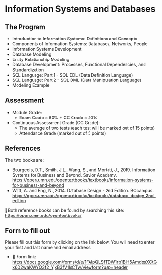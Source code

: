# Information Systems and Databases
## The Program
- Introduction to Information Systems: Definitions and Concepts
- Components of Information Systems: Databases, Networks, People
- Information Systems Development
- Database Modeling
- Entity Relationship Modeling
- Database Development: Processes, Functional Dependencies, and Standardization
- SQL Language: Part 1 - SQL DDL (Data Definition Language)
- SQL Language: Part 2 - SQL DML (Data Manipulation Language)
- Modeling Example

## Assessment

- Module Grade:
  - Exam Grade x 60% + CC Grade x 40%
- Continuous Assessment Grade (CC Grade):
  - The average of two tests (each test will be marked out of 15 points)
  - Attendance Grade (marked out of 5 points)
 ## References
The two books are:

- Bourgeois, D.T., Smith, J.L., Wang, S., and Mortati, J., 2019. Information Systems for Business and Beyond. Saylor Academy. https://open.umn.edu/opentextbooks/textbooks/information-systems-for-business-and-beyond
- Watt, A. and Eng, N., 2014. Database Design - 2nd Edition. BCcampus. https://open.umn.edu/opentextbooks/textbooks/database-design-2nd-edition

📝Both reference books can be found by searching this site: https://open.umn.edu/opentextbooks/

## Form to fill out
Please fill out this form by clicking on the link below. You will need to enter your first and last name and email address.
- 🔗 Form link: https://docs.google.com/forms/d/e/1FAIpQLSfTDW1rb1BjH5AmdpsXCtGx6O2waKWYQ3f2_YjxB3fV1lsCTw/viewform?usp=header
